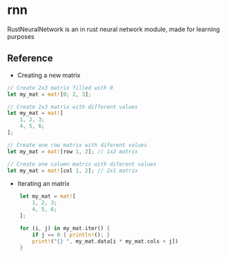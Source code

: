 # rnn
RustNeuralNetwork is an in rust neural network module, made for learning purposes 

## Reference

- Creating a new matrix
```rs
// Create 2x3 matrix filled with 0
let my_mat = mat![0; 2, 3];

// Create 2x3 matrix with different values
let my_mat = mat![
    1, 2, 3;
    4, 5, 6;
];

// Create one row matrix with diferent values
let my_mat = mat![row 1, 2]; // 1x2 matrix

// Create one column matrix with diferent values
let my_mat = mat![col 1, 2]; // 2x1 matrix
```

- Iterating an matrix
```rs
    let my_mat = mat![
        1, 2, 3;
        4, 5, 6;
    ];

    for (i, j) in my_mat.iter() {
        if j == 0 { println!(); }
        print!("{} ", my_mat.data[i * my_mat.cols + j])
    }
```
